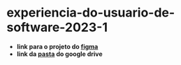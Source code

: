 # experiencia-do-usuario-de-software-2023-1

- **link para o projeto do [figma](https://www.figma.com/files/project/93187833/Projeto---Experi%C3%AAncia-do-Usu%C3%A1rio-de-Software?fuid=1241521863519618189)**
- **link da [pasta](https://drive.google.com/drive/u/1/folders/1PTqp9I2qWiSoUb5rtf8Cove60ALltPcV) do google drive**

